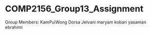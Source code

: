 # COMP2156_Group13_Assignment

Group Members:
KamPuiWong
Dorsa Jelvani
maryam kobari
yasaman ebrahimi